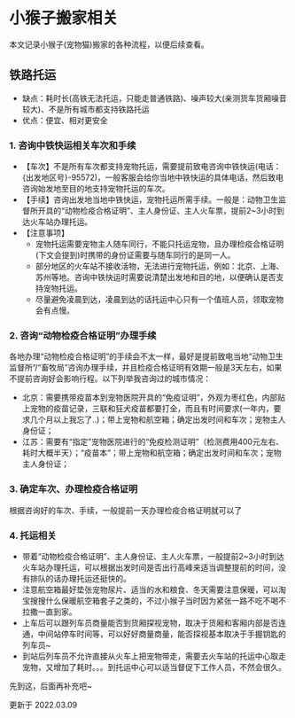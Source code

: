 # 小猴子搬家相关

本文记录小猴子(宠物猫)搬家的各种流程，以便后续查看。

## 铁路托运

- 缺点：耗时长(高铁无法托运，只能走普通铁路)、噪声较大(亲测货车货厢噪音较大)、不是所有城市都支持铁路托运
- 优点：便宜、相对更安全

### 1. 咨询中铁快运相关车次和手续

- 【车次】不是所有车次都支持宠物托运，需要提前致电咨询中铁快运(电话：{出发地区号}-95572)，一般客服会给你当地中铁快运的具体电话，然后致电咨询始发地至目的地支持宠物托运的车次。
- 【手续】咨询出发地当地中铁快运，宠物托运所需手续。一般是：动物卫生监督所开具的“动物检疫合格证明”、主人身份证、主人火车票，提前2~3小时到达火车站办理托运。
- 【注意事项】
  - 宠物托运需要宠物主人随车同行，不能只托运宠物，且办理检疫合格证明(下文会提到)时携带的身份证需要与随车同行的是同一人。
  - 部分地区的火车站不接收活物，无法进行宠物托运，例如：北京、上海、苏州等地。咨询中铁快运时需要说清楚出发地和目的地，以便确认是否支持宠物托运。
  - 尽量避免凌晨到达，凌晨到达的话托运中心只有一个值班人员，领取宠物会有点慢。

### 2. 咨询“动物检疫合格证明”办理手续

各地办理“动物检疫合格证明”的手续会不太一样，最好是提前致电当地“动物卫生监督所”/“畜牧局”咨询办理手续，并且检疫合格证明有效期一般是3天左右，如果不提前咨询好会影响行程。以下列举我咨询过的城市情况：

- 北京：需要携带疫苗本到宠物医院开具的“免疫证明”，外观为枣红色，内部贴上宠物的疫苗记录，三联和狂犬疫苗都要打全，而且有时间要求(一年内，要求几个月以上我忘了..)；带上宠物和航空箱；确定出发时间和车次；宠物主人身份证；
- 江苏：需要有“指定”宠物医院进行的“免疫检测证明”（检测费用400元左右、耗时大概半天）；“疫苗本”；带上宠物和航空箱；确定出发时间和车次；宠物主人身份证；

### 3. 确定车次、办理检疫合格证明

根据咨询好的车次、手续，一般提前一天办理检疫合格证明就可以了

### 4. 托运相关

- 带着“动物检疫合格证明”、主人身份证、主人火车票，一般提前2~3小时到达火车站办理托运，可以根据出发时间是否出行高峰来适当调整提前的时间，没有排队的话办理托运还挺快的。
- 注意航空箱最好垫张宠物尿片、适当的水和粮食、冬天需要注意保暖，可以淘宝搜搜什么保暖航空箱套子之类的，不过小猴子当时因为紧张一路不吃不喝不拉撒一直到家。
- 上车后可以跟列车员商量能否到货厢探视宠物，取决于货厢和客厢内部是否连通，中间站停车时间等，可以好好商量商量，能否探视基本取决于手握钥匙的列车员~
- 到站后列车员不允许直接从火车上把宠物带走，需要去火车站的托运中心取走宠物，又增加了耗时。。。到托运中心可以适当督促下工作人员，不然会很久。

先到这，后面再补充吧~

更新于 2022.03.09
